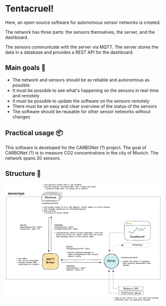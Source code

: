 # Tentacruel!

Here, an open-source software for autonomous sensor networks is created.

The network has three parts: the sensors themselves, the server, and the dashboard.

The sensors communicate with the server via MQTT. The server stores the data in a database and provides a REST API for the dashboard.

## Main goals 🎯

- The network and sensors should be as reliable and autonomous as possible
- It must be possible to see what's happening on the sensors in real-time and remotely
- It must be possible to update the software on the sensors remotely
- There must be an easy and clear overview of the status of the sensors
- The software should be reusable for other sensor networks without changes

## Practical usage 📦

This software is developed for the CARBONet (?) project. The goal of CARBONet (?) is to measure CO2 concentrations in the city of Munich. The network spans 20 sensors.

## Structure 🔨

![](assets/schema.png)

